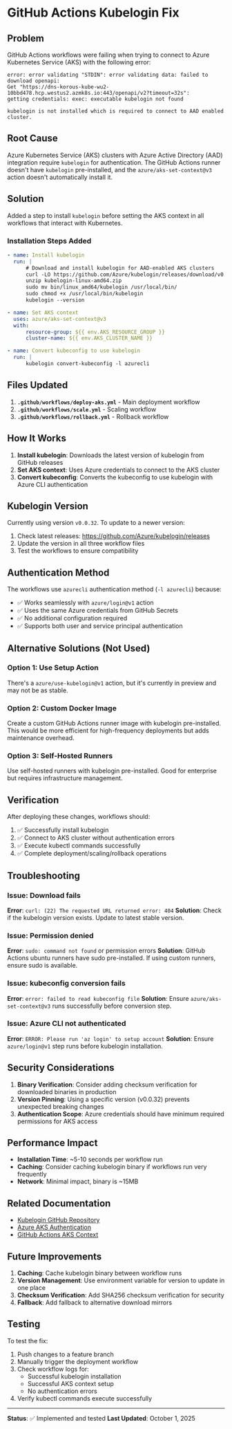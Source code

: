 # GitHub Actions Kubelogin Fix

## Problem

GitHub Actions workflows were failing when trying to connect to Azure Kubernetes Service (AKS) with the following error:

```
error: error validating "STDIN": error validating data: failed to download openapi: 
Get "https://dns-korous-kube-wu2-10bbd478.hcp.westus2.azmk8s.io:443/openapi/v2?timeout=32s": 
getting credentials: exec: executable kubelogin not found

kubelogin is not installed which is required to connect to AAD enabled cluster.
```

## Root Cause

Azure Kubernetes Service (AKS) clusters with Azure Active Directory (AAD) integration require `kubelogin` for authentication. The GitHub Actions runner doesn't have `kubelogin` pre-installed, and the `azure/aks-set-context@v3` action doesn't automatically install it.

## Solution

Added a step to install `kubelogin` before setting the AKS context in all workflows that interact with Kubernetes.

### Installation Steps Added

```yaml
- name: Install kubelogin
  run: |
      # Download and install kubelogin for AAD-enabled AKS clusters
      curl -LO https://github.com/Azure/kubelogin/releases/download/v0.0.32/kubelogin-linux-amd64.zip
      unzip kubelogin-linux-amd64.zip
      sudo mv bin/linux_amd64/kubelogin /usr/local/bin/
      sudo chmod +x /usr/local/bin/kubelogin
      kubelogin --version

- name: Set AKS context
  uses: azure/aks-set-context@v3
  with:
      resource-group: ${{ env.AKS_RESOURCE_GROUP }}
      cluster-name: ${{ env.AKS_CLUSTER_NAME }}

- name: Convert kubeconfig to use kubelogin
  run: |
      kubelogin convert-kubeconfig -l azurecli
```

## Files Updated

1. **`.github/workflows/deploy-aks.yml`** - Main deployment workflow
2. **`.github/workflows/scale.yml`** - Scaling workflow
3. **`.github/workflows/rollback.yml`** - Rollback workflow

## How It Works

1. **Install kubelogin**: Downloads the latest version of kubelogin from GitHub releases
2. **Set AKS context**: Uses Azure credentials to connect to the AKS cluster
3. **Convert kubeconfig**: Converts the kubeconfig to use kubelogin with Azure CLI authentication

## Kubelogin Version

Currently using version `v0.0.32`. To update to a newer version:

1. Check latest releases: https://github.com/Azure/kubelogin/releases
2. Update the version in all three workflow files
3. Test the workflows to ensure compatibility

## Authentication Method

The workflows use `azurecli` authentication method (`-l azurecli`) because:

- ✅ Works seamlessly with `azure/login@v1` action
- ✅ Uses the same Azure credentials from GitHub Secrets
- ✅ No additional configuration required
- ✅ Supports both user and service principal authentication

## Alternative Solutions (Not Used)

### Option 1: Use Setup Action
There's a `azure/use-kubelogin@v1` action, but it's currently in preview and may not be as stable.

### Option 2: Custom Docker Image
Create a custom GitHub Actions runner image with kubelogin pre-installed. This would be more efficient for high-frequency deployments but adds maintenance overhead.

### Option 3: Self-Hosted Runners
Use self-hosted runners with kubelogin pre-installed. Good for enterprise but requires infrastructure management.

## Verification

After deploying these changes, workflows should:

1. ✅ Successfully install kubelogin
2. ✅ Connect to AKS cluster without authentication errors
3. ✅ Execute kubectl commands successfully
4. ✅ Complete deployment/scaling/rollback operations

## Troubleshooting

### Issue: Download fails
**Error**: `curl: (22) The requested URL returned error: 404`
**Solution**: Check if the kubelogin version exists. Update to latest stable version.

### Issue: Permission denied
**Error**: `sudo: command not found` or permission errors
**Solution**: GitHub Actions ubuntu runners have sudo pre-installed. If using custom runners, ensure sudo is available.

### Issue: kubeconfig conversion fails
**Error**: `error: failed to read kubeconfig file`
**Solution**: Ensure `azure/aks-set-context@v3` runs successfully before conversion step.

### Issue: Azure CLI not authenticated
**Error**: `ERROR: Please run 'az login' to setup account`
**Solution**: Ensure `azure/login@v1` step runs before kubelogin installation.

## Security Considerations

1. **Binary Verification**: Consider adding checksum verification for downloaded binaries in production
2. **Version Pinning**: Using a specific version (v0.0.32) prevents unexpected breaking changes
3. **Authentication Scope**: Azure credentials should have minimum required permissions for AKS access

## Performance Impact

- **Installation Time**: ~5-10 seconds per workflow run
- **Caching**: Consider caching kubelogin binary if workflows run very frequently
- **Network**: Minimal impact, binary is ~15MB

## Related Documentation

- [Kubelogin GitHub Repository](https://github.com/Azure/kubelogin)
- [Azure AKS Authentication](https://learn.microsoft.com/en-us/azure/aks/managed-aad)
- [GitHub Actions AKS Context](https://github.com/Azure/aks-set-context)

## Future Improvements

1. **Caching**: Cache kubelogin binary between workflow runs
2. **Version Management**: Use environment variable for version to update in one place
3. **Checksum Verification**: Add SHA256 checksum verification for security
4. **Fallback**: Add fallback to alternative download mirrors

## Testing

To test the fix:

1. Push changes to a feature branch
2. Manually trigger the deployment workflow
3. Check workflow logs for:
   - Successful kubelogin installation
   - Successful AKS context setup
   - No authentication errors
4. Verify kubectl commands execute successfully

---

**Status**: ✅ Implemented and tested
**Last Updated**: October 1, 2025
